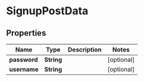 # SignupPostData

## Properties
Name | Type | Description | Notes
------------ | ------------- | ------------- | -------------
**password** | **String** |  |  [optional]
**username** | **String** |  |  [optional]

